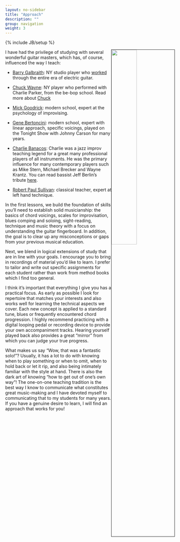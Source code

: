 ```yaml
---
layout: no-sidebar
title: "Approach"
description: ""
group: navigation
weight: 3
---
```

{% include JB/setup %}
<div class="side-image">
	<img src="{{ BASE_PATH }}/assets/images/paul_drawing.jpg"  style="float:right; width:40%; height:40%; border: 1px solid; margin-right:-40px;"/>
</div>


I have had the privilege of studying with several wonderful guitar masters, which has, of course, influenced the way I teach:



* [Barry Galbraith](http://en.wikipedia.org/wiki/Barry_Galbraith): NY studio player who [worked](http://www.vervemusicgroup.com/artist/default.aspx?aid=3733) through the entire era of electric guitar.

* [Chuck Wayne](http://en.wikipedia.org/wiki/Chuck_Wayne): NY player who performed with Charlie Parker, from the be-bop school. Read more about [Chuck](http://entertainment.msn.com/artist/?artist=139779) 

* [Mick Goodrick](http://www.mrgoodchord.com/): modern school, expert at the psychology of improvising.

* [Gene Bertoncini](http://www.genebertoncini.com/): modern school, expert with linear approach, specific voicings, played on the Tonight Show with Johnny Carson for many years.

* [Charlie Banacos](http://www.charliebanacos.com/): Charlie was a jazz improv teaching legend for a great many professional players of all instruments. He was the primary influence for many contemporary players such as Mike Stern, Michael Brecker and Wayne Krantz. You can read bassist Jeff Berlin’s tribute [here](http://www.allaboutjazz.com/php/article.php?id=35119#.UVCk3zc033M).

* [Robert Paul Sullivan](http://www.newenglandconservatory.edu/faculty/sullivanR.html): classical teacher, expert at left hand technique.

In the first lessons, we build the foundation of skills you’ll need to establish solid musicianship: the basics of chord voicings, scales for improvisation, blues comping and soloing, sight-reading, technique and music theory with a focus on understanding the guitar fingerboard. In addition, the goal is to clear up any misconceptions or gaps from your previous musical education.

Next, we blend in logical extensions of study that are in line with your goals. I encourage you to bring in recordings of material you’d like to learn. I prefer to tailor and write out specific assignments for each student rather than work from method books which I find too general. 

I think it’s important that everything I give you has a practical focus. As early as possible I look for repertoire that matches your interests and also works well for learning the technical aspects we cover. Each new concept is applied to a standard tune, blues or frequently encountered chord progression. I highly recommend practicing with a digital looping pedal or recording device to provide your own accompaniment tracks. Hearing yourself played back also provides a great “mirror” from which you can judge your true progress.

What makes us say “Wow, that was a fantastic solo!”? Usually, it has a lot to do with knowing when to play something or when to omit, when to hold back or let it rip, and also being intimately familiar with the style at hand. There is also the dark art of knowing “how to get out of one’s own way”! The one-on-one teaching tradition is the best way I know to communicate what constitutes great music-making and I have devoted myself to communicating that to my students for many years. If you have a genuine desire to learn, I will find an approach that works for you!

